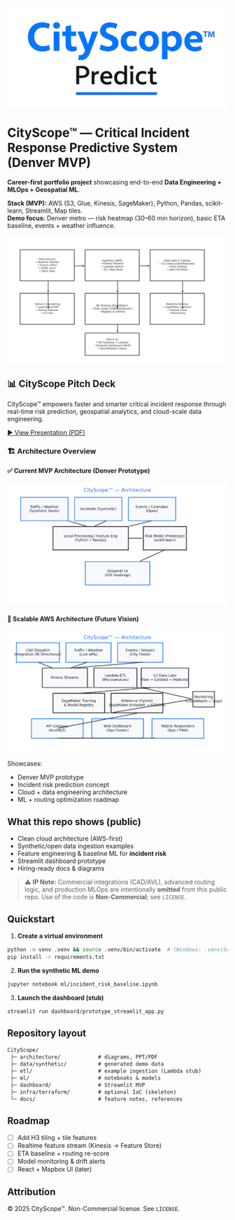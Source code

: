 ![Architecture](architecture/logo.PNG)
# CityScope™ — Critical Incident Response Predictive System (Denver MVP)

**Career-first portfolio project** showcasing end-to-end **Data Engineering + MLOps + Geospatial ML**.

**Stack (MVP):** AWS (S3, Glue, Kinesis, SageMaker), Python, Pandas, scikit-learn, Streamlit, Map tiles.  
**Demo focus:** Denver metro — risk heatmap (30–60 min horizon), basic ETA baseline, events + weather influence.

![Architecture](architecture/cityscope_architecture.png)

## 📊 CityScope Pitch Deck

CityScope™ empowers faster and smarter critical incident response through 
real-time risk prediction, geospatial analytics, and cloud-scale data engineering.

[▶️ View Presentation (PDF)](architecture/pitch_deck/CityScope_Pitch_Deck.pptx)
### 🏗️ Architecture Overview

#### ✅ Current MVP Architecture (Denver Prototype)
![MVP Architecture](architecture/images/mvp_architecture.png)

#### 🚀 Scalable AWS Architecture (Future Vision)
![AWS Architecture](architecture/images/aws_future_architecture.png)

Showcases:
- Denver MVP prototype
- Incident risk prediction concept
- Cloud + data engineering architecture
- ML + routing optimization roadmap


## What this repo shows (public)
- Clean cloud architecture (AWS-first)
- Synthetic/open data ingestion examples
- Feature engineering & baseline ML for **incident risk**
- Streamlit dashboard prototype
- Hiring-ready docs & diagrams

> ⚠️ **IP Note:** Commercial integrations (CAD/AVL), advanced routing logic, and production MLOps are intentionally **omitted** from this public repo. Use of the code is **Non-Commercial**; see `LICENSE`.

## Quickstart

1. **Create a virtual environment**
```bash
python -m venv .venv && source .venv/bin/activate  # (Windows: .venv\Scripts\activate)
pip install -r requirements.txt
```

2. **Run the synthetic ML demo**
```bash
jupyter notebook ml/incident_risk_baseline.ipynb
```

3. **Launch the dashboard (stub)**
```bash
streamlit run dashboard/prototype_streamlit_app.py
```

## Repository layout
```
CityScope/
 ├─ architecture/            # diagrams, PPT/PDF
 ├─ data/synthetic/          # generated demo data
 ├─ etl/                     # example ingestion (Lambda stub)
 ├─ ml/                      # notebooks & models
 ├─ dashboard/               # Streamlit MVP
 ├─ infra/terraform/         # optional IaC (skeleton)
 └─ docs/                    # feature notes, references
```

## Roadmap
- [ ] Add H3 tiling + tile features
- [ ] Realtime feature stream (Kinesis → Feature Store)
- [ ] ETA baseline + routing re-score
- [ ] Model monitoring & drift alerts
- [ ] React + Mapbox UI (later)

## Attribution
© 2025 CityScope™. Non-Commercial license. See `LICENSE`.
